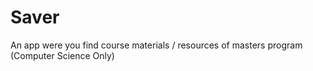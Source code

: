 # Saver

An app were you find course materials / resources of masters program (Computer Science Only)
